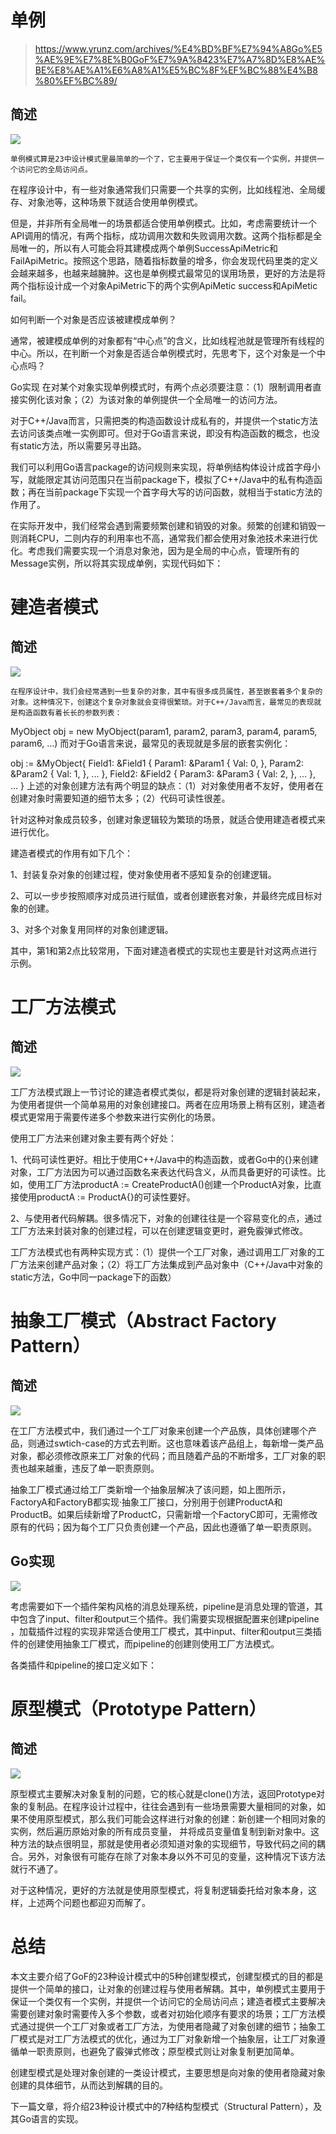 # 单例

> https://www.yrunz.com/archives/%E4%BD%BF%E7%94%A8Go%E5%AE%9E%E7%8E%B0GoF%E7%9A%8423%E7%A7%8D%E8%AE%BE%E8%AE%A1%E6%A8%A1%E5%BC%8F%EF%BC%88%E4%B8%80%EF%BC%89/

## 简述

![](https://picb.zhimg.com/80/v2-d60bddfa23f2cd603be9fa3a296d22f2_1440w.jpg)

`单例模式算是23中设计模式里最简单的一个了，它主要用于保证一个类仅有一个实例，并提供一个访问它的全局访问点。`

在程序设计中，有一些对象通常我们只需要一个共享的实例，比如线程池、全局缓存、对象池等，这种场景下就适合使用单例模式。

但是，并非所有全局唯一的场景都适合使用单例模式。比如，考虑需要统计一个API调用的情况，有两个指标，成功调用次数和失败调用次数。这两个指标都是全局唯一的，所以有人可能会将其建模成两个单例SuccessApiMetric和FailApiMetric。按照这个思路，随着指标数量的增多，你会发现代码里类的定义会越来越多，也越来越臃肿。这也是单例模式最常见的误用场景，更好的方法是将两个指标设计成一个对象ApiMetric下的两个实例ApiMetic success和ApiMetic fail。

如何判断一个对象是否应该被建模成单例？

通常，被建模成单例的对象都有“中心点”的含义，比如线程池就是管理所有线程的中心。所以，在判断一个对象是否适合单例模式时，先思考下，这个对象是一个中心点吗？

Go实现
在对某个对象实现单例模式时，有两个点必须要注意：（1）限制调用者直接实例化该对象；（2）为该对象的单例提供一个全局唯一的访问方法。

对于C++/Java而言，只需把类的构造函数设计成私有的，并提供一个static方法去访问该类点唯一实例即可。但对于Go语言来说，即没有构造函数的概念，也没有static方法，所以需要另寻出路。

我们可以利用Go语言package的访问规则来实现，将单例结构体设计成首字母小写，就能限定其访问范围只在当前package下，模拟了C++/Java中的私有构造函数；再在当前package下实现一个首字母大写的访问函数，就相当于static方法的作用了。

在实际开发中，我们经常会遇到需要频繁创建和销毁的对象。频繁的创建和销毁一则消耗CPU，二则内存的利用率也不高，通常我们都会使用对象池技术来进行优化。考虑我们需要实现一个消息对象池，因为是全局的中心点，管理所有的Message实例，所以将其实现成单例，实现代码如下：


# 建造者模式

## 简述

![](https://pic3.zhimg.com/80/v2-0bceb00df2829f0f94e10dcd4d0acc6c_1440w.jpg)

`在程序设计中，我们会经常遇到一些复杂的对象，其中有很多成员属性，甚至嵌套着多个复杂的对象。这种情况下，创建这个复杂对象就会变得很繁琐。对于C++/Java而言，最常见的表现就是构造函数有着长长的参数列表：`

MyObject obj = new MyObject(param1, param2, param3, param4, param5, param6, ...)
而对于Go语言来说，最常见的表现就是多层的嵌套实例化：

obj := &MyObject{
  Field1: &Field1 {
    Param1: &Param1 {
      Val: 0,
    },
    Param2: &Param2 {
      Val: 1,
    },
    ...
  },
  Field2: &Field2 {
    Param3: &Param3 {
      Val: 2,
    },
    ...
  },
  ...
}
上述的对象创建方法有两个明显的缺点：（1）对对象使用者不友好，使用者在创建对象时需要知道的细节太多；（2）代码可读性很差。

针对这种对象成员较多，创建对象逻辑较为繁琐的场景，就适合使用建造者模式来进行优化。

建造者模式的作用有如下几个：

1、封装复杂对象的创建过程，使对象使用者不感知复杂的创建逻辑。

2、可以一步步按照顺序对成员进行赋值，或者创建嵌套对象，并最终完成目标对象的创建。

3、对多个对象复用同样的对象创建逻辑。

其中，第1和第2点比较常用，下面对建造者模式的实现也主要是针对这两点进行示例。

# 工厂方法模式

## 简述

![](https://pic1.zhimg.com/80/v2-847d44791ce4640c584bf411a473ed5a_1440w.jpg)

工厂方法模式跟上一节讨论的建造者模式类似，都是将对象创建的逻辑封装起来，为使用者提供一个简单易用的对象创建接口。两者在应用场景上稍有区别，建造者模式更常用于需要传递多个参数来进行实例化的场景。

使用工厂方法来创建对象主要有两个好处：

1、代码可读性更好。相比于使用C++/Java中的构造函数，或者Go中的{}来创建对象，工厂方法因为可以通过函数名来表达代码含义，从而具备更好的可读性。比如，使用工厂方法productA := CreateProductA()创建一个ProductA对象，比直接使用productA := ProductA{}的可读性要好。

2、与使用者代码解耦。很多情况下，对象的创建往往是一个容易变化的点，通过工厂方法来封装对象的创建过程，可以在创建逻辑变更时，避免霰弹式修改。

工厂方法模式也有两种实现方式：（1）提供一个工厂对象，通过调用工厂对象的工厂方法来创建产品对象；（2）将工厂方法集成到产品对象中（C++/Java中对象的static方法，Go中同一package下的函数）


# 抽象工厂模式（Abstract Factory Pattern）

## 简述

![](https://pic3.zhimg.com/80/v2-4783c1df7c6d9953376e2c863f90d38d_1440w.jpg)

在工厂方法模式中，我们通过一个工厂对象来创建一个产品族，具体创建哪个产品，则通过swtich-case的方式去判断。这也意味着该产品组上，每新增一类产品对象，都必须修改原来工厂对象的代码；而且随着产品的不断增多，工厂对象的职责也越来越重，违反了单一职责原则。

抽象工厂模式通过给工厂类新增一个抽象层解决了该问题，如上图所示，FactoryA和FactoryB都实现·抽象工厂接口，分别用于创建ProductA和ProductB。如果后续新增了ProductC，只需新增一个FactoryC即可，无需修改原有的代码；因为每个工厂只负责创建一个产品，因此也遵循了单一职责原则。

## Go实现

![](https://pic3.zhimg.com/80/v2-e7e42e6229876fb79b1bfc3168a69c96_1440w.jpg)

考虑需要如下一个插件架构风格的消息处理系统，pipeline是消息处理的管道，其中包含了input、filter和output三个插件。我们需要实现根据配置来创建pipeline ，加载插件过程的实现非常适合使用工厂模式，其中input、filter和output三类插件的创建使用抽象工厂模式，而pipeline的创建则使用工厂方法模式。


各类插件和pipeline的接口定义如下：

# 原型模式（Prototype Pattern）

## 简述

![](https://picb.zhimg.com/80/v2-fd7c37e987284366cd37889e79d02336_1440w.jpg)

原型模式主要解决对象复制的问题，它的核心就是clone()方法，返回Prototype对象的复制品。在程序设计过程中，往往会遇到有一些场景需要大量相同的对象，如果不使用原型模式，那么我们可能会这样进行对象的创建：新创建一个相同对象的实例，然后遍历原始对象的所有成员变量， 并将成员变量值复制到新对象中。这种方法的缺点很明显，那就是使用者必须知道对象的实现细节，导致代码之间的耦合。另外，对象很有可能存在除了对象本身以外不可见的变量，这种情况下该方法就行不通了。

对于这种情况，更好的方法就是使用原型模式，将复制逻辑委托给对象本身，这样，上述两个问题也都迎刃而解了。

# 总结

本文主要介绍了GoF的23种设计模式中的5种创建型模式，创建型模式的目的都是提供一个简单的接口，让对象的创建过程与使用者解耦。其中，单例模式主要用于保证一个类仅有一个实例，并提供一个访问它的全局访问点；建造者模式主要解决需要创建对象时需要传入多个参数，或者对初始化顺序有要求的场景；工厂方法模式通过提供一个工厂对象或者工厂方法，为使用者隐藏了对象创建的细节；抽象工厂模式是对工厂方法模式的优化，通过为工厂对象新增一个抽象层，让工厂对象遵循单一职责原则，也避免了霰弹式修改；原型模式则让对象复制更加简单。

创建型模式是处理对象创建的一类设计模式，主要思想是向对象的使用者隐藏对象创建的具体细节，从而达到解耦的目的。

下一篇文章，将介绍23种设计模式中的7种结构型模式（Structural Pattern），及其Go语言的实现。
